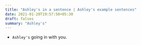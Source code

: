```yaml
---
title: "Ashley's in a sentence | Ashley's example sentences"
date: 2021-01-20T19:57:50+05:30
draft: falses
summary: "Ashley's"
---
```

- `Ashley's` going in with you.
                 
